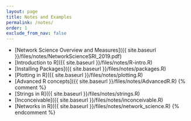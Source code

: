 ```yaml
---
layout: page
title: Notes and Examples 
permalink: /notes/
order: 1
exclude_from_nav: false
---
```

* [Network Science Overview and Measures]({{ site.baseurl }}/files/notes/NetworkScienceSRI_2019.pdf)
* [Introduction to R]({{ site.baseurl }}/files/notes/R-intro.R)
* [Installing Packages]({{ site.baseurl }}/files/notes/packages.R)
* [Plotting in R]({{ site.baseurl }}/files/notes/plotting.R)
* [Advanced R concepts]({{ site.baseurl }}/files/notes/AdvancedR.R)
{% comment %}
* [Strings in R]({{ site.baseurl }}/files/notes/strings.R)
* [Inconceivable]({{ site.baseurl }}/files/notes/inconceivable.R)
* [Networks in R]({{ site.baseurl }}/files/notes/network_science.R)
{% endcomment %}
